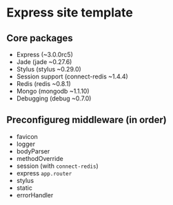 

Express site template
=====================

Core packages
-------------
 * Express (~3.0.0rc5)
 * Jade (jade ~0.27.6)
 * Stylus (stylus ~0.29.0)
 * Session support (connect-redis ~1.4.4)
 * Redis (redis ~0.8.1)
 * Mongo (mongodb ~1.1.10)
 * Debugging (debug ~0.7.0)

Preconfigureg middleware (in order)
-----------------------------------
 * favicon
 * logger
 * bodyParser
 * methodOverride
 * session (with `connect-redis`)
 * express `app.router`
 * stylus
 * static
 * errorHandler
